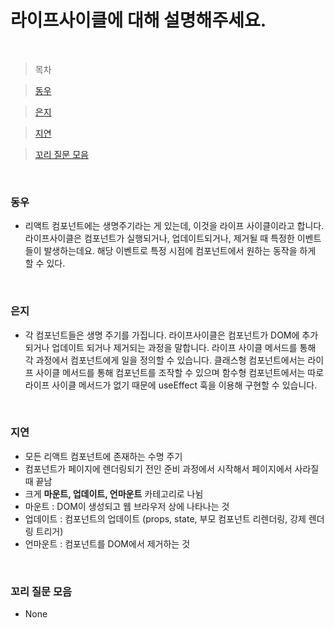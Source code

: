 # 라이프사이클에 대해 설명해주세요.

<br />

> 목차

> [동우](#동우)

> [은지](#은지)

> [지연](#지연)

> [꼬리 질문 모음](#꼬리-질문-모음)

<br />

### 동우

- 리액트 컴포넌트에는 생명주기라는 게 있는데, 이것을 라이프 사이클이라고 합니다. 라이프사이클은 컴포넌트가 실행되거나, 업데이트되거나, 제거될 때 특정한 이벤트들이 발생하는데요. 해당 이벤트로 특정 시점에 컴포넌트에서 원하는 동작을 하게 할 수 있다.

<br />

### 은지

- 각 컴포넌트들은 생명 주기를 가집니다. 라이프사이클은 컴포넌트가 DOM에 추가되거나 업데이트 되거나 제거되는 과정을 말합니다. 라이프 사이클 메서드를 통해 각 과정에서 컴포넌트에게 일을 정의할 수 있습니다. 클래스형 컴포넌트에서는 라이프 사이클 메서드를 통해 컴포넌트를 조작할 수 있으며 함수형 컴포넌트에서는 따로 라이프 사이클 메서드가 없기 때문에 useEffect 훅을 이용해 구현할 수 있습니다.

<br />

### 지연

- 모든 리액트 컴포넌트에 존재하는 수명 주기
- 컴포넌트가 페이지에 렌더링되기 전인 준비 과정에서 시작해서 페이지에서 사라질 때 끝남
- 크게 **마운트, 업데이트, 언마운트** 카테고리로 나뉨
- 마운트 : DOM이 생성되고 웹 브라우저 상에 나타나는 것
- 업데이트 : 컴포넌트의 업데이트 (props, state, 부모 컴포넌트 리렌더링, 강제 렌더링 트리거)
- 언마운트 : 컴포넌트를 DOM에서 제거하는 것

<br />

### 꼬리 질문 모음

- None

